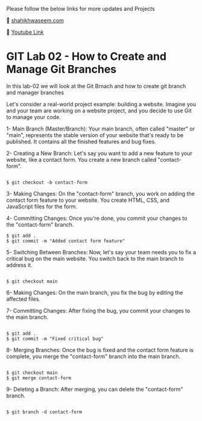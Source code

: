 
Please follow the below links for more updates and Projects

💾 <a href="https://shaikhwaseem.com" target="_blank">shahikhwaseem.com</a> <br>

💾 <a href="https://www.youtube.com/@waseeemuddin" target="_blank">Youtube Link</a>


# GIT Lab 02 - How to Create and Manage Git Branches

In this lab-02 we will look at the Git Brnach and how to create git branch and manager branches

Let's consider a real-world project example: building a website. Imagine you and your team are working on a website project, and you decide to use Git to manage your code.

1- Main Branch (Master/Branch): Your main branch, often called "master" or "main", represents the stable version of your website that's ready to be published. It contains all the finished features and bug fixes.

2- Creating a New Branch: Let's say you want to add a new feature to your website, like a contact form. You create a new branch called "contact-form".

``` shell

$ git checkout -b contact-form

```
3- Making Changes: On the "contact-form" branch, you work on adding the contact form feature to your website. You create HTML, CSS, and JavaScript files for the form.

4- Committing Changes: Once you're done, you commit your changes to the "contact-form" branch.

``` shell
$ git add .
$ git commit -m "Added contact form feature"

```

5- Switching Between Branches: Now, let's say your team needs you to fix a critical bug on the main website. You switch back to the main branch to address it.

``` shell

$ git checkout main

```
6- Making Changes: On the main branch, you fix the bug by editing the affected files.

7- Committing Changes: After fixing the bug, you commit your changes to the main branch.

``` shell

$ git add .
$ git commit -m "Fixed critical bug"

```

8- Merging Branches: Once the bug is fixed and the contact form feature is complete, you merge the "contact-form" branch into the main branch.

``` shell

$ git checkout main
$ git merge contact-form

```
9- Deleting a Branch: After merging, you can delete the "contact-form" branch.

``` shell

$ git branch -d contact-form

```

